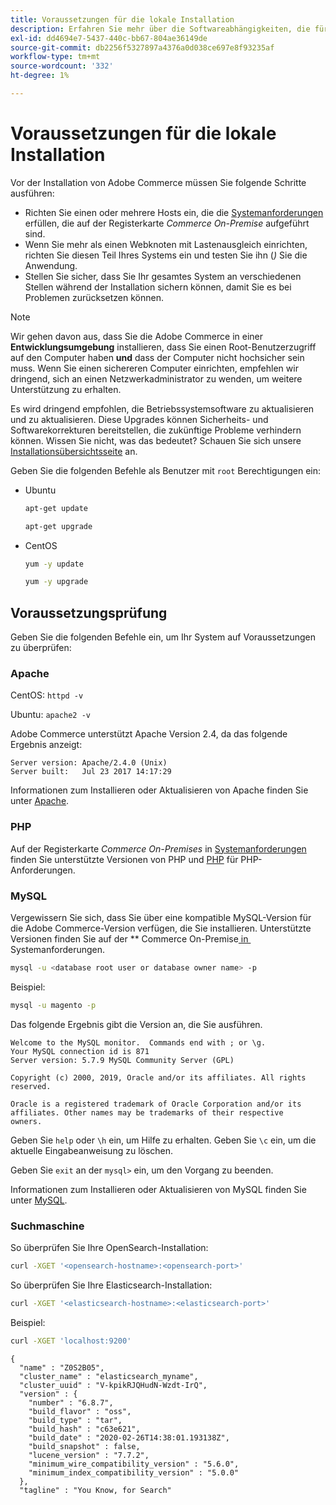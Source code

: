 ```yaml
---
title: Voraussetzungen für die lokale Installation
description: Erfahren Sie mehr über die Softwareabhängigkeiten, die für lokale Installationen von Adobe Commerce erforderlich sind.
exl-id: dd4694e7-5437-440c-bb67-804ae36149de
source-git-commit: db2256f5327897a4376a0d038ce697e8f93235af
workflow-type: tm+mt
source-wordcount: '332'
ht-degree: 1%

---
```


# Voraussetzungen für die lokale Installation

Vor der Installation von Adobe Commerce müssen Sie folgende Schritte ausführen:

* Richten Sie einen oder mehrere Hosts ein, die die [Systemanforderungen](../system-requirements.md) erfüllen, die auf der Registerkarte *Commerce On-Premise* aufgeführt sind.
* Wenn Sie mehr als einen Webknoten mit Lastenausgleich einrichten, richten Sie diesen Teil Ihres Systems ein und testen Sie ihn (_)_ Sie die Anwendung.
* Stellen Sie sicher, dass Sie Ihr gesamtes System an verschiedenen Stellen während der Installation sichern können, damit Sie es bei Problemen zurücksetzen können.

>[!NOTE]
>
>Wir gehen davon aus, dass Sie die Adobe Commerce in einer **Entwicklungsumgebung** installieren, dass Sie einen Root-Benutzerzugriff auf den Computer haben **und** dass der Computer nicht hochsicher sein muss. Wenn Sie einen sichereren Computer einrichten, empfehlen wir dringend, sich an einen Netzwerkadministrator zu wenden, um weitere Unterstützung zu erhalten.

Es wird dringend empfohlen, die Betriebssystemsoftware zu aktualisieren und zu aktualisieren. Diese Upgrades können Sicherheits- und Softwarekorrekturen bereitstellen, die zukünftige Probleme verhindern können. Wissen Sie nicht, was das bedeutet? Schauen Sie sich unsere [Installationsübersichtsseite](../overview.md) an.

Geben Sie die folgenden Befehle als Benutzer mit `root` Berechtigungen ein:

* Ubuntu

  ```bash
  apt-get update
  ```

  ```bash
  apt-get upgrade
  ```

* CentOS

  ```bash
  yum -y update
  ```

  ```bash
  yum -y upgrade
  ```

## Voraussetzungsprüfung

Geben Sie die folgenden Befehle ein, um Ihr System auf Voraussetzungen zu überprüfen:

### Apache

CentOS: `httpd -v`

Ubuntu: `apache2 -v`

Adobe Commerce unterstützt Apache Version 2.4, da das folgende Ergebnis anzeigt:

```
Server version: Apache/2.4.0 (Unix)
Server built:   Jul 23 2017 14:17:29
```

Informationen zum Installieren oder Aktualisieren von Apache finden Sie unter [Apache](web-server/apache.md).

### PHP

Auf der Registerkarte *Commerce On-Premises* in [Systemanforderungen](../system-requirements.md) finden Sie unterstützte Versionen von PHP und [PHP](../system-requirements.md#php-settings) für PHP-Anforderungen.

### MySQL

Vergewissern Sie sich, dass Sie über eine kompatible MySQL-Version für die Adobe Commerce-Version verfügen, die Sie installieren. Unterstützte Versionen finden Sie auf der ** Commerce On-Premise[&#x200B; in &#x200B;](../system-requirements.md)Systemanforderungen.

```bash
mysql -u <database root user or database owner name> -p
```

Beispiel:

```bash
mysql -u magento -p
```

Das folgende Ergebnis gibt die Version an, die Sie ausführen.

```
Welcome to the MySQL monitor.  Commands end with ; or \g.
Your MySQL connection id is 871
Server version: 5.7.9 MySQL Community Server (GPL)

Copyright (c) 2000, 2019, Oracle and/or its affiliates. All rights reserved.

Oracle is a registered trademark of Oracle Corporation and/or its
affiliates. Other names may be trademarks of their respective
owners.
```

Geben Sie `help` oder `\h` ein, um Hilfe zu erhalten. Geben Sie `\c` ein, um die aktuelle Eingabeanweisung zu löschen.

Geben Sie `exit` an der `mysql>` ein, um den Vorgang zu beenden.

Informationen zum Installieren oder Aktualisieren von MySQL finden Sie unter [MySQL](database/mysql.md).

### Suchmaschine

So überprüfen Sie Ihre OpenSearch-Installation:

```bash
curl -XGET '<opensearch-hostname>:<opensearch-port>'
```

So überprüfen Sie Ihre Elasticsearch-Installation:

```bash
curl -XGET '<elasticsearch-hostname>:<elasticsearch-port>'
```

Beispiel:

```bash
curl -XGET 'localhost:9200'
```

```
{
  "name" : "Z0S2B05",
  "cluster_name" : "elasticsearch_myname",
  "cluster_uuid" : "V-kpikRJQHudN-Wzdt-IrQ",
  "version" : {
    "number" : "6.8.7",
    "build_flavor" : "oss",
    "build_type" : "tar",
    "build_hash" : "c63e621",
    "build_date" : "2020-02-26T14:38:01.193138Z",
    "build_snapshot" : false,
    "lucene_version" : "7.7.2",
    "minimum_wire_compatibility_version" : "5.6.0",
    "minimum_index_compatibility_version" : "5.0.0"
  },
  "tagline" : "You Know, for Search"
```
